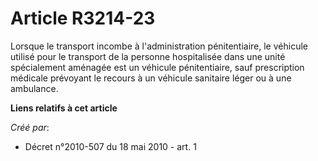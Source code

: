 # Article R3214-23

Lorsque le transport incombe à l'administration pénitentiaire, le véhicule utilisé pour le transport de la personne
hospitalisée dans une unité spécialement aménagée est un véhicule pénitentiaire, sauf prescription médicale prévoyant le
recours à un véhicule sanitaire léger ou à une ambulance.

**Liens relatifs à cet article**

_Créé par_:

  - Décret n°2010-507 du 18 mai 2010 - art. 1
